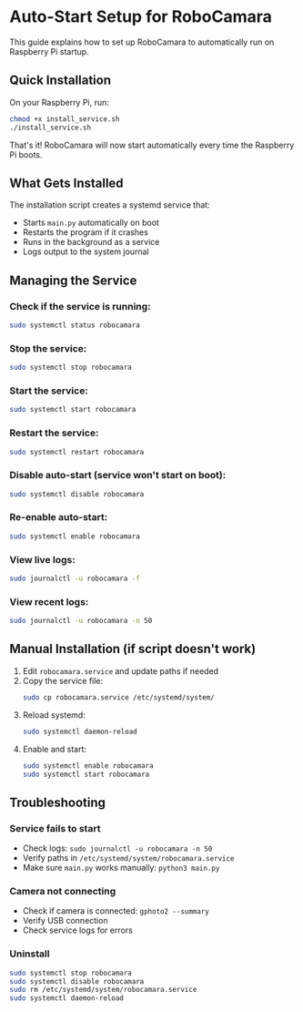 # Auto-Start Setup for RoboCamara

This guide explains how to set up RoboCamara to automatically run on Raspberry Pi startup.

## Quick Installation

On your Raspberry Pi, run:

```bash
chmod +x install_service.sh
./install_service.sh
```

That's it! RoboCamara will now start automatically every time the Raspberry Pi boots.

## What Gets Installed

The installation script creates a systemd service that:
- Starts `main.py` automatically on boot
- Restarts the program if it crashes
- Runs in the background as a service
- Logs output to the system journal

## Managing the Service

### Check if the service is running:
```bash
sudo systemctl status robocamara
```

### Stop the service:
```bash
sudo systemctl stop robocamara
```

### Start the service:
```bash
sudo systemctl start robocamara
```

### Restart the service:
```bash
sudo systemctl restart robocamara
```

### Disable auto-start (service won't start on boot):
```bash
sudo systemctl disable robocamara
```

### Re-enable auto-start:
```bash
sudo systemctl enable robocamara
```

### View live logs:
```bash
sudo journalctl -u robocamara -f
```

### View recent logs:
```bash
sudo journalctl -u robocamara -n 50
```

## Manual Installation (if script doesn't work)

1. Edit `robocamara.service` and update paths if needed
2. Copy the service file:
   ```bash
   sudo cp robocamara.service /etc/systemd/system/
   ```
3. Reload systemd:
   ```bash
   sudo systemctl daemon-reload
   ```
4. Enable and start:
   ```bash
   sudo systemctl enable robocamara
   sudo systemctl start robocamara
   ```

## Troubleshooting

### Service fails to start
- Check logs: `sudo journalctl -u robocamara -n 50`
- Verify paths in `/etc/systemd/system/robocamara.service`
- Make sure `main.py` works manually: `python3 main.py`

### Camera not connecting
- Check if camera is connected: `gphoto2 --summary`
- Verify USB connection
- Check service logs for errors

### Uninstall
```bash
sudo systemctl stop robocamara
sudo systemctl disable robocamara
sudo rm /etc/systemd/system/robocamara.service
sudo systemctl daemon-reload
```
